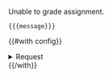 Unable to grade assignment. 

```
{{{message}}}
```

{{#with config}}
<details>
  <summary>Request</summary>

```
{{method}} {{{url}}}
```
</details>
{{/with}}